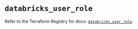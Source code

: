 # `databricks_user_role`

Refer to the Terraform Registry for docs: [`databricks_user_role`](https://registry.terraform.io/providers/databricks/databricks/1.83.0/docs/resources/user_role).
